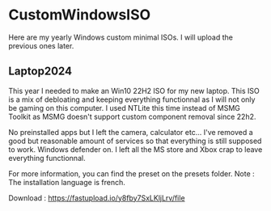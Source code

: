 # CustomWindowsISO
Here are my yearly Windows custom minimal ISOs. I will upload the previous ones later.

## Laptop2024
This year I needed to make an Win10 22H2 ISO for my new laptop. This ISO is a mix of debloating and keeping everything functionnal as I will not only be gaming on this computer.
I used NTLite this time instead of MSMG Toolkit as MSMG doesn't support custom component removal since 22h2.

No preinstalled apps but I left the camera, calculator etc... 
I've removed a good but reasonable amount of services so that everything is still supposed to work.
Windows defender on.
I left all the MS store and Xbox crap to leave everything functionnal.

For more information, you can find the preset on the presets folder.
Note : The installation language is french.

Download : https://fastupload.io/y8fby7SxLKljLrv/file
